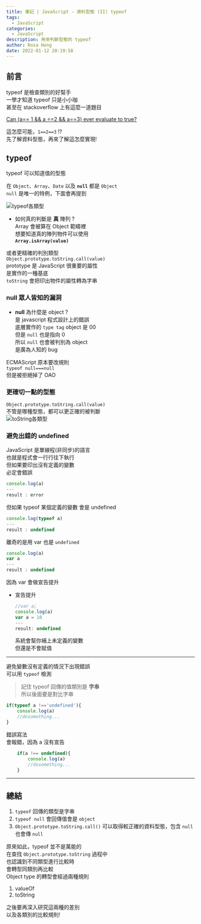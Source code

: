 ```yaml
---
title: 筆記 | JavaScript - 資料型態 (II) typeof
tags:
  - JavaScript
categories:
  - JavaScript
description: 用來判斷型態的 typeof
author: Rosa Hong
date: 2022-01-12 20:19:58
---
```


## 前言
typeof 是檢查類別的好幫手  
一學才知道 typeof 只是小小咖  
甚至在 stackoverflow 上有這麼一道題目  

[Can (a== 1 && a ==2 && a==3) ever evaluate to true?](https://stackoverflow.com/questions/48270127/can-a-1-a-2-a-3-ever-evaluate-to-true)  

這怎麼可能，`1==2==3` !?   
先了解資料型態，再來了解這怎麼實現! 

## typeof
typeof 可以知道值的型態

在 `Object`、`Array`、`Date` 以及  **`null`**
都是 `Object`   
`null` 是唯一的特例，下面會再提到  

![typeof各類型](https://dsm01pap006files.storage.live.com/y4mGp4At_MjbSIvnrU9AEgFCzvUmROBsIV5v1tGQaDaJY9tAVO1bZcprgUpUOG9btna_AAvZABPjZsB6FFu0hfNETi8bKXOole-CacnFbpoEsUE68p4L8pBfY_r0ptOJloSxkvkTjf6OAJsQ-O7HsfCfLUyxel4VPf35BpS5ZgsEhmrvZo3-fw9IwrOHeoFaey9?width=625&height=390&cropmode=none)

- 如何真的判斷是 **真** 陣列 ?  
  Array 會被算在 Object 範疇裡  
  想要知道真的陣列物件可以使用  
  **`Array.isArray(value)`**  

或者更精確的判別類型  
`Object.prototype.toString.call(value)`  
prototype 是 JavaScript 很重要的屬性  
是實作的一種基底  
`toString` 會把印出物件的屬性轉為字串

### null 眾人皆知的漏洞
- **null** 為什麼是 object ?   
	是 javascript 程式設計上的錯誤  
	底層實作的 `type tag` object 是 00  
	但是 `null` 也是指向 0   
	所以 `null` 也會被判別為 object  
	是廣為人知的 bug  

ECMAScript 原本要改規則  
`typeof null===null`  
但是被拒絕掉了 OAO  

### 更確切一點的型態   
`Object.prototype.toString.call(value)`    
不管是哪種型態，都可以更正確的被判斷    
![toString各類型](https://dsm01pap006files.storage.live.com/y4mmkfwiKEgP7WgOuN5z81LDBLH4oukWL2ubilP96ARJyClsALcHwh_PvT7MPCtpr0_7dJdQqrI828TQkxB_PfjkIpYpPT3vtTXQ1wUyiGkYK0-cc3NO7nMuB8BTVjtV-kVkboovg7L3y0yIwoTaC95RrR_Bx9LgK-8N1bcq-fciqoSNozQVeSaJ7z3xgt67CIC?width=772&height=395&cropmode=none)

### 避免出錯的 undefined
JavaScript 是單線程(非同步)的語言    
也就是程式會一行行往下執行    
但如果要印出沒有定義的變數  
必定會錯誤
```javascript
console.log(a)
---
result : error 
```

但如果 typeof 某個定義的變數
會是 undefined
```javascript
console.log(typeof a)
---
result : undefined
```

離奇的是用 var 也是 `undefined`
```javascript
console.log(a)
var a
---
result : undefined
```
因為 var 會做宣告提升
- 宣告提升
	```javascript
	//var a;
	console.log(a)
	var a = 10
	---
	result: undefined
	```
	系統會幫你補上未定義的變數  
	但還是不會賦值

---

避免變數沒有定義的情況下出現錯誤    
可以用 `typeof` 檢測  

> 記住 typeof 回傳的值類別是 **字串**  
> 所以後面要是對比字串

```javascript
if(typeof a !=='undefined'){
	console.log(a)
	//dosomething...
}
``` 
錯誤寫法    
會報錯，因為 a 沒有宣告  

```javascript
	if(a !== undefined){
		console.log(a)
		//dosomething...
	}
```  

---

## 總結
1. `typeof` 回傳的類型是字串
2. `typeof null` 會回傳值會是 `object`  
3. `Object.prototype.toString.call()` 可以取得較正確的資料型態，包含 `null` 也會傳 `null`  

原來如此，typeof 並不是萬能的  
在查找 `Object.prototype.toString` 過程中  
也認識到不同類型進行比較時  
會轉型同類別再比較  
Object type 的轉型會經過兩種規則  
1. valueOf
2. toString

之後要再深入研究這兩種的差別  
以及各類別的比較規則!  
